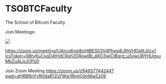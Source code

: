 # TSOBTCFaculty
The School of Bitcoin Faculty

Join Meetings:

<a target="_blank" href="https://calendar.google.com/calendar/event?action=TEMPLATE&amp;tmeid=dWptdjU0anVwbnZiNW11aDZ0NTgwZjNoaDNfMjAyMzA0MDdUMDMwMDAwWiBrZG5vbGFuQG0&amp;tmsrc=kdnolan%40gmail.com&amp;scp=ALL"><img border="0" src="https://www.google.com/calendar/images/ext/gc_button1_en-GB.gif"></a>


https://zoom.us/meeting/tJArcu6vqj8oHtBES53V4Phxg4LRhVHDslKJ/ics?icsToken=98tyKuCsqD4tHdCRsh2DRowIBI_4KO3wiClBgrd_uSywUBYHUgvuMbZuALpJOPzD

Join Zoom Meeting
https://zoom.us/j/94657744244?pwd=dHRBRnYvRHdaR1ZsYWw1RmtOdnMwZz09
